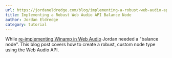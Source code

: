 ```yaml
---
url: https://jordaneldredge.com/blog/implementing-a-robust-web-audio-api-balance-node/
title: Implementing a Robust Web Audio API Balance Node
author: Jordan Eldredge
category: tutorial
---
```


While [re-implementing Winamp in Web Audio](https://github.com/captbaritone/webamp) Jordan needed a "balance node". This blog post covers how to create a robust, custom node type using the Web Audio API.

